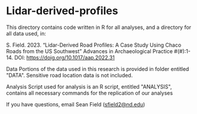 # Lidar-derived-profiles
This directory contains code written in R for all analyses, and a directory for all data used, in:

S. Field. 2023. “Lidar-Derived Road Profiles: A Case Study Using Chaco Roads from the US Southwest” Advances in Archaeological Practice #(#):1-14. DOI: https://doig.org/10.1017/aap.2022.31

Data
Portions of the data used in this research is provided in folder entitled "DATA". Sensitive road location data is not included.

Analysis
Script used for analysis is an R script, entitled "ANALYSIS", contains all necessary commands for the replication of our analyses

If you have questions, email Sean Field (sfield2@nd.edu)
